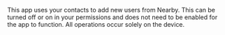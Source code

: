 This app uses your contacts to add new users from Nearby. This can be turned off or on in your permissions and does not need to be enabled
for the app to function. All operations occur solely on the device.
